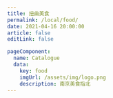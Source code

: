 ```yaml
---
title: 扭曲美食
permalink: /local/food/
date: 2021-04-16 20:00:00
article: false
editLink: false

pageComponent:
  name: Catalogue
  data:
    key: food
    imgUrl: /assets/img/logo.png
    description: 南京美食指北
---
```

